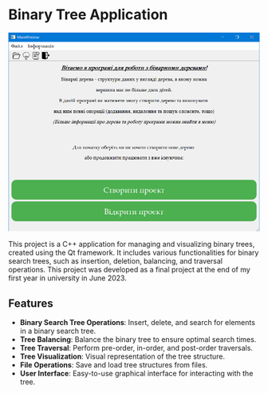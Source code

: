 # Binary Tree Application

![Main Window](images/main_window.png)

This project is a C++ application for managing and visualizing binary trees, created using the Qt framework. It includes various functionalities for binary search trees, such as insertion, deletion, balancing, and traversal operations. This project was developed as a final project at the end of my first year in university in June 2023.

## Features

- **Binary Search Tree Operations**: Insert, delete, and search for elements in a binary search tree.
- **Tree Balancing**: Balance the binary tree to ensure optimal search times.
- **Tree Traversal**: Perform pre-order, in-order, and post-order traversals.
- **Tree Visualization**: Visual representation of the tree structure.
- **File Operations**: Save and load tree structures from files.
- **User Interface**: Easy-to-use graphical interface for interacting with the tree.
